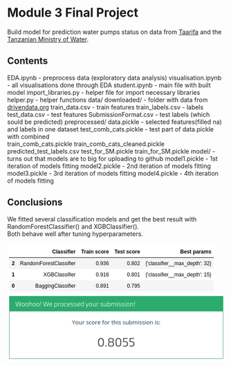 
# Module 3 Final Project

Build model for prediction water pumps status on data from <a href="http://taarifa.org/" target="_blank">Taarifa</a> and the <a href="http://maji.go.tz/" target="_blank">Tanzanian Ministry of Water</a>.


## Contents

EDA.ipynb - preprocess data (exploratory data analysis)
visualisation.ipynb - all visualisations done through EDA
student.ipynb - main file with built model
import_libraries.py - helper file for import necessary libraries
helper.py - helper functions
data/
    downloaded/ - folder with data from <a href="https://www.drivendata.org/competitions/7/pump-it-up-data-mining-the-water-table/" target="_blank">drivendata.org</a>
        train_data.csv - train features
        train_labels.csv - labels
        test_data.csv - test features
        SubmissionFormat.csv - test labels (which sould be predicted)
    preprocessed/
        data.pickle - selected features(filled na) and labels in one dataset
        test_comb_cats.pickle - test part of data.pickle with combined  
        train_comb_cats.pickle
        train_comb_cats_cleaned.pickle
        predicted_test_labels.csv
        test_for_SM.pickle
        train_for_SM.pickle
    model/ - turns out that models are to big for uploading to github
        model1.pickle - 1st iteration of models fitting 
        model2.pickle - 2nd iteration of models fitting
        model3.pickle - 3rd iteration of models fitting
        model4.pickle - 4th iteration of models fitting
        
        

## Conclusions

We fitted several classification models and get the best result with RandomForestClassifier() and XGBClassifier().<br>
Both behave well after tuning hyperparameters.<br>
<br>
<img src="models_results.png">
<br>
<img src="submission_score.png">